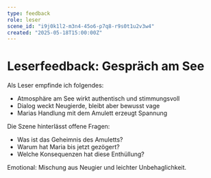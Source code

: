 ```yaml
---
type: feedback
role: leser
scene_id: "i9j0k1l2-m3n4-45o6-p7q8-r9s0t1u2v3w4"
created: "2025-05-18T15:00:00Z"
---
```


# Leserfeedback: Gespräch am See

Als Leser empfinde ich folgendes:

- Atmosphäre am See wirkt authentisch und stimmungsvoll
- Dialog weckt Neugierde, bleibt aber bewusst vage
- Marias Handlung mit dem Amulett erzeugt Spannung

Die Szene hinterlässt offene Fragen:

- Was ist das Geheimnis des Amuletts?
- Warum hat Maria bis jetzt gezögert?
- Welche Konsequenzen hat diese Enthüllung?

Emotional: Mischung aus Neugier und leichter Unbehaglichkeit.
